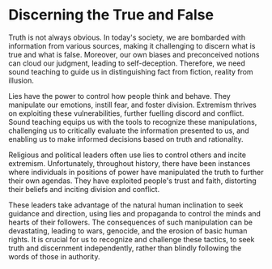 # Discerning the True and False

Truth is not always obvious. In today's society, we are bombarded with information from various
sources, making it challenging to discern what is true and what is false. Moreover, our own biases
and preconceived notions can cloud our judgment, leading to self-deception. Therefore, we need
sound teaching to guide us in distinguishing fact from fiction, reality from illusion.

Lies have the power to control how people think and behave. They manipulate our emotions, instill
fear, and foster division. Extremism thrives on exploiting these vulnerabilities, further fuelling
discord and conflict. Sound teaching equips us with the tools to recognize these manipulations,
challenging us to critically evaluate the information presented to us, and enabling us to make
informed decisions based on truth and rationality.

Religious and political leaders often use lies to control others and incite extremism.
Unfortunately, throughout history, there have been instances where individuals in positions of
power have manipulated the truth to further their own agendas. They have exploited people's trust
and faith, distorting their beliefs and inciting division and conflict. 

These leaders take advantage of the natural human inclination to seek guidance and direction, using
lies and propaganda to control the minds and hearts of their followers. The consequences of such
manipulation can be devastating, leading to wars, genocide, and the erosion of basic human rights.
It is crucial for us to recognize and challenge these tactics, to seek truth and discernment
independently, rather than blindly following the words of those in authority.
